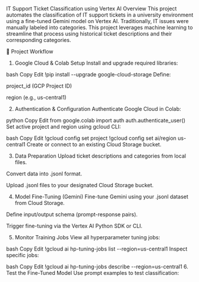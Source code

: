 IT Support Ticket Classification using Vertex AI
Overview
This project automates the classification of IT support tickets in a university environment using a fine-tuned Gemini model on Vertex AI. Traditionally, IT issues were manually labeled into categories. This project leverages machine learning to streamline that process using historical ticket descriptions and their corresponding categories.

🚀 Project Workflow
 1. Google Cloud & Colab Setup
Install and upgrade required libraries:

bash
Copy
Edit
!pip install --upgrade google-cloud-storage
Define:

project_id (GCP Project ID)

region (e.g., us-central1)

2. Authentication & Configuration
Authenticate Google Cloud in Colab:

python
Copy
Edit
from google.colab import auth
auth.authenticate_user()
Set active project and region using gcloud CLI:

bash
Copy
Edit
!gcloud config set project <your-project-id>
!gcloud config set ai/region us-central1
Create or connect to an existing Cloud Storage bucket.

3. Data Preparation
Upload ticket descriptions and categories from local files.

Convert data into .jsonl format.

Upload .jsonl files to your designated Cloud Storage bucket.

4. Model Fine-Tuning (Gemini)
Fine-tune Gemini using your .jsonl dataset from Cloud Storage.

Define input/output schema (prompt-response pairs).

Trigger fine-tuning via the Vertex AI Python SDK or CLI.

5. Monitor Training Jobs
View all hyperparameter tuning jobs:

bash
Copy
Edit
!gcloud ai hp-tuning-jobs list --region=us-central1
Inspect specific jobs:

bash
Copy
Edit
!gcloud ai hp-tuning-jobs describe <job-id> --region=us-central1
6. Test the Fine-Tuned Model
Use prompt examples to test classification:
